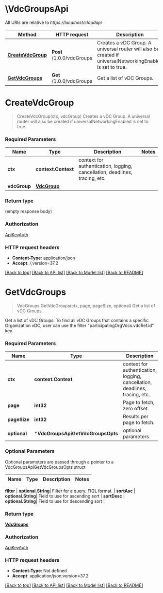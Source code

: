 # \VdcGroupsApi

All URIs are relative to *https://localhost/cloudapi*

Method | HTTP request | Description
------------- | ------------- | -------------
[**CreateVdcGroup**](VdcGroupsApi.md#CreateVdcGroup) | **Post** /1.0.0/vdcGroups | Creates a vDC Group. A universal router will also be created if universalNetworkingEnabled is set to true.
[**GetVdcGroups**](VdcGroupsApi.md#GetVdcGroups) | **Get** /1.0.0/vdcGroups | Get a list of vDC Groups.


# **CreateVdcGroup**
> CreateVdcGroup(ctx, vdcGroup)
Creates a vDC Group. A universal router will also be created if universalNetworkingEnabled is set to true.

### Required Parameters

Name | Type | Description  | Notes
------------- | ------------- | ------------- | -------------
 **ctx** | **context.Context** | context for authentication, logging, cancellation, deadlines, tracing, etc.
  **vdcGroup** | [**VdcGroup**](VdcGroup.md)|  | 

### Return type

 (empty response body)

### Authorization

[ApiKeyAuth](../README.md#ApiKeyAuth)

### HTTP request headers

 - **Content-Type**: application/json
 - **Accept**: *_/_*;version=37.2

[[Back to top]](#) [[Back to API list]](../README.md#documentation-for-api-endpoints) [[Back to Model list]](../README.md#documentation-for-models) [[Back to README]](../README.md)

# **GetVdcGroups**
> VdcGroups GetVdcGroups(ctx, page, pageSize, optional)
Get a list of vDC Groups.

Get a list of vDC Groups. To find all vDC Groups that contains a specific Organization vDC, user can use the filter \"participatingOrgVdcs.vdcRef.id\" key. 

### Required Parameters

Name | Type | Description  | Notes
------------- | ------------- | ------------- | -------------
 **ctx** | **context.Context** | context for authentication, logging, cancellation, deadlines, tracing, etc.
  **page** | **int32**| Page to fetch, zero offset. | [default to 1]
  **pageSize** | **int32**| Results per page to fetch. | [default to 25]
 **optional** | ***VdcGroupsApiGetVdcGroupsOpts** | optional parameters | nil if no parameters

### Optional Parameters
Optional parameters are passed through a pointer to a VdcGroupsApiGetVdcGroupsOpts struct

Name | Type | Description  | Notes
------------- | ------------- | ------------- | -------------


 **filter** | **optional.String**| Filter for a query.  FIQL format. | 
 **sortAsc** | **optional.String**| Field to use for ascending sort | 
 **sortDesc** | **optional.String**| Field to use for descending sort | 

### Return type

[**VdcGroups**](VdcGroups.md)

### Authorization

[ApiKeyAuth](../README.md#ApiKeyAuth)

### HTTP request headers

 - **Content-Type**: Not defined
 - **Accept**: application/json;version=37.2

[[Back to top]](#) [[Back to API list]](../README.md#documentation-for-api-endpoints) [[Back to Model list]](../README.md#documentation-for-models) [[Back to README]](../README.md)

